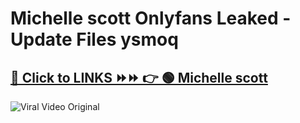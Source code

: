 
 # Michelle scott Onlyfans Leaked - Update Files ysmoq

## <h2><a href="https://clipsfans.com/Michelle_scott&ref=git">🔗 Click to LINKS ⏩⏩ 👉 🟢 Michelle scott </a></h2>

<a href="https://clipsfans.com/Michelle_scott&ref=git" rel="nofollow" data-target="animated-image.originalLink"><img src="https://i.ibb.co.com/xMMVF88/686577567.gif" alt="Viral Video Original" style="max-width: 100%; display: inline-block;" data-target="animated-image.originalImage"></a>

